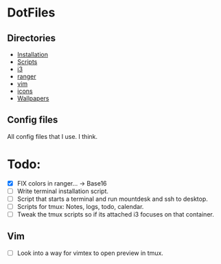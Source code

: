 # DotFiles

## Directories
* [Installation](https://github.com/eeckee/.files/tree/master/Installation "Installation directory")
* [Scripts](https://github.com/eeckee/.files/tree/master/Scripts "Installation directory")
* [i3](https://github.com/eeckee/.files/tree/master/i3 "i3 config directory")
* [ranger](https://github.com/eeckee/.files/tree/master/ranger "Ranger config directory")
* [vim](https://github.com/eeckee/.files/tree/master/vim "Vim config directory")
* [icons](https://github.com/eeckee/.files/tree/master/icons "Icons for notify-send")
* [Wallpapers](https://github.com/eeckee/.files/tree/master/Wallpapers "Some wallpapers that are nice as default")


## Config files
All config files that I use. I think.

# Todo:
- [x] FIX colors in ranger... -> Base16
- [ ] Write terminal installation script.
- [ ] Script that starts a terminal and run mountdesk and ssh to desktop. 
- [ ] Scripts for tmux: Notes, logs, todo, calendar.
- [ ] Tweak the tmux scripts so if its attached i3 focuses on that container.

## Vim

- [ ] Look into a way for vimtex to open preview in tmux.

